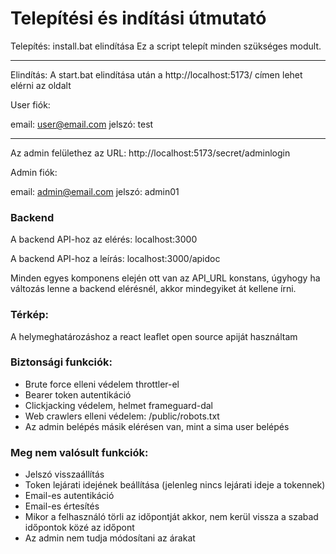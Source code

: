 # Telepítési és indítási útmutató

Telepítés:
install.bat elindítása
Ez a script telepít minden szükséges modult.
_____________________________
Elindítás:
A start.bat elindítása után a http://localhost:5173/ címen lehet elérni az oldalt

User fiók:

email: user@email.com
jelszó: test

__________________________

Az admin felülethez az URL:
http://localhost:5173/secret/adminlogin

Admin fiók:

email: admin@email.com
jelszó: admin01

### Backend

A backend API-hoz az elérés:
localhost:3000

A backend API-hoz a leírás: localhost:3000/apidoc 

Minden egyes komponens elején ott van az API_URL konstans, úgyhogy ha változás lenne a backend elérésnél, akkor mindegyiket át kellene írni.

### Térkép:
A helymeghatározáshoz a react leaflet open source apiját használtam

### Biztonsági funkciók:
- Brute force elleni védelem throttler-el
- Bearer token autentikáció
- Clickjacking védelem, helmet frameguard-dal
- Web crawlers elleni védelem: /public/robots.txt
- Az admin belépés másik elérésen van, mint a sima user belépés 

### Meg nem valósult funkciók:
- Jelszó visszaállítás
- Token lejárati idejének beállítása (jelenleg nincs lejárati ideje a tokennek)
- Email-es autentikáció
- Email-es értesítés
- Mikor a felhasználó törli az időpontját akkor, nem kerül vissza a szabad időpontok közé az időpont
- Az admin nem tudja módosítani az árakat
